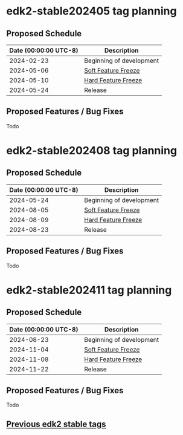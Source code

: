 # edk2-stable202405 tag planning

## Proposed Schedule

| Date (00:00:00 UTC-8)| Description                              |
| ---------------------| ---------------------------------------- |
| 2024-02-23           | Beginning of development                 |
| 2024-05-06           | [Soft Feature Freeze](SoftFeatureFreeze) |
| 2024-05-10           | [Hard Feature Freeze](HardFeatureFreeze) |
| 2024-05-24           | Release                                  |

## Proposed Features / Bug Fixes
Todo

# edk2-stable202408 tag planning

## Proposed Schedule

| Date (00:00:00 UTC-8)| Description                              |
| ---------------------| ---------------------------------------- |
| 2024-05-24           | Beginning of development                 |
| 2024-08-05           | [Soft Feature Freeze](SoftFeatureFreeze) |
| 2024-08-09           | [Hard Feature Freeze](HardFeatureFreeze) |
| 2024-08-23           | Release                                  |

## Proposed Features / Bug Fixes
Todo

# edk2-stable202411 tag planning

## Proposed Schedule

| Date (00:00:00 UTC-8)| Description                              |
| ---------------------| ---------------------------------------- |
| 2024-08-23           | Beginning of development                 |
| 2024-11-04           | [Soft Feature Freeze](SoftFeatureFreeze) |
| 2024-11-08           | [Hard Feature Freeze](HardFeatureFreeze) |
| 2024-11-22           | Release                                  |

## Proposed Features / Bug Fixes
Todo


## [Previous edk2 stable tags](https://github.com/tianocore/edk2/tags)
